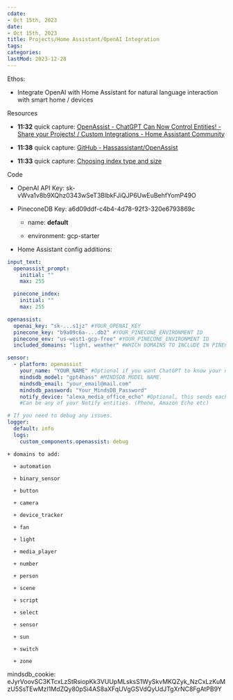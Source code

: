 ```yaml
---
cdate:
- Oct 15th, 2023
date:
- Oct 15th, 2023
title: Projects/Home Assistant/OpenAI Integration
tags:
categories:
lastMod: 2023-12-28
---
```

Ethos:

  + Integrate OpenAI with Home Assistant for natural language interaction with smart home / devices

Resources

  + **11:32** quick capture:  [OpenAssist - ChatGPT Can Now Control Entities! - Share your Projects! / Custom Integrations - Home Assistant Community](https://community.home-assistant.io/t/openassist-chatgpt-can-now-control-entities/579000)

  + **11:38** quick capture:  [GitHub - Hassassistant/OpenAssist](https://github.com/Hassassistant/openassist)

  + **11:33** quick capture:  [Choosing index type and size](https://docs.pinecone.io/docs/choosing-index-type-and-size)

Code

  + OpenAI API Key: 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

  + PineconeDB Key: a6d09ddf-c4b4-4d78-92f3-320e6793869c

    + name: **default**

    + environment: gcp-starter

  + Home Assistant config additions:

```yaml
input_text:
  openassist_prompt:
    initial: ""
    max: 255

  pinecone_index:
    initial: ""
    max: 255

openassist:
  openai_key: "sk-...s1jz" #YOUR_OPENAI_KEY  
  pinecone_key: "b9a09c6a-...db2" #YOUR_PINECONE_ENVIRONMENT ID
  pinecone_env: "us-west1-gcp-free" #YOUR_PINECONE_ENVIRONMENT ID
  included_domains: "light, weather" #WHICH DOMAINS TO INCLUDE IN PINECONE DB

sensor:
  - platform: openassist
    your_name: "YOUR_NAME" #Optional if you want ChatGPT to know your name.
    mindsdb_model: "gpt4hass" #MINDSDB MODEL NAME.
    mindsdb_email: "your_email@mail.com"
    mindsdb_password: "Your_MindsDB_Password"
    notify_device: "alexa_media_office_echo" #Optional, this sends each ChatGPT response to your notify entity.
    #Can be any of your Notify entities. (Phone, Amazon Echo etc)

# If you need to debug any issues.
logger:
  default: info
  logs:
    custom_components.openassist: debug
```

    + domains to add:

      + automation

      + binary_sensor

      + button

      + camera

      + device_tracker

      + fan

      + light

      + media_player

      + number

      + person

      + scene

      + script

      + select

      + sensor

      + sun

      + switch

      + zone

mindsdb_cookie: eJyrVoovSC3KTcxLzStRsiopKk3VUUpMLsksS1WySkvMKQZyk_NzCxLzKuMzU5SsTEwMzI1MdZQy80pSi4AS8aXFqUVgGSVdQyUdJTgXrNC8FgAtPB9Y
